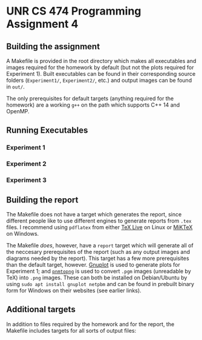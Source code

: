 # UNR CS 474 Programming Assignment 4

## Building the assignment
A Makefile is provided in the root directory which makes all executables and images required for the homework by default (but not the plots required for Experiment 1). Built executables can be found in their corresponding source folders (`Experiment1/`, `Experiment2/`, etc.) and output images can be found in `out/`.

The only prerequisites for default targets (anything required for the homework) are a working `g++` on the path which supports C++ 14 and OpenMP.

## Running Executables

### Experiment 1

### Experiment 2

### Experiment 3


## Building the report
The Makefile does not have a target which generates the report, since different people like to use different engines to generate reports from `.tex` files. I recommend using `pdflatex` from either [TeX Live](https://www.tug.org/texlive/) on Linux or [MiKTeX](https://miktex.org/) on Windows.

The Makefile *does*, however, have a `report` target which will generate all of the neccesary prerequisites of the report (such as any output images and diagrams needed by the report). This target has a few more prerequisites than the default target, however. [Gnuplot](http://www.gnuplot.info/) is used to generate plots for Experiment 1; and [`pnmtopng`](http://netpbm.sourceforge.net/doc/pnmtopng.html) is used to convert `.pgm` images (unreadable by TeX) into `.png` images. These can both be installed on Debian/Ubuntu by using `sudo apt install gnuplot netpbm` and can be found in prebuilt binary form for Windows on their websites (see earlier links).

## Additional targets
In addition to files required by the homework and for the report, the Makefile includes targets for all sorts of output files: